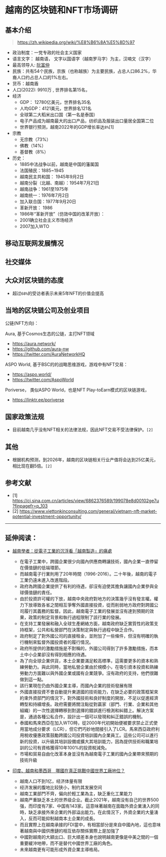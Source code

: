 # 越南的区块链和NFT市场调研

## 基本介绍

> https://zh.wikipedia.org/wiki/%E8%B6%8A%E5%8D%97

- 政治制度：一党专政的社会主义国家
- 语言文字： 越南语， 文字以国语字（越南罗马字）为主，汉喃文（汉字）
- 最高领导人: [阮富仲](https://zh.wikipedia.org/wiki/%E9%98%AE%E5%AF%8C%E4%BB%B2)
- 民族：共有54个民族，京族（也称越族）为主要民族，占总人口86.2%，华裔人口约占总人口的1%左右。
- 货币：越南盾
- 人口(2022): 9910万 , 世界排名第15名，
- 经济
  - GDP： 12780亿美元，世界排名35名
  - 人均GDP：4121美元，世界排名121名
  - 全球第二大稻米出口国（第一名是泰国）
  - 电子产品成为越南最大的出口产品，纺织品及服装出口量居全国第二位
  - 世界银行预测，越南2022年的GDP增长率达`8%`[1]
- 宗教
  - 无宗教（73%）
  - 佛教（14%）
  - 基督教（8%）
- 历史：
  - 1885中法战争以前，越南是中国的藩属国
  - 法国殖民：1885~1945
  - 越南民主共和国： 1945年9月2日
  - 越南分裂（北越、南越）：1954年7月21日
  - 越南战争：1961至1975年
  - 越南统一：1976年7月2日
  - 加入联合国：1977年9月20日
  - 革新开放： 1986
  - 1986年“革新开放”（仿效中国的改革开放）：
  - 2001确立社会主义市场经济
  - 2007加入WTO


## 移动互联网发展情况

## 社交媒体

## 大众对区块链的态度

- 超过`68%`的受访者表示未来5年NFT的价值会提高

## 当地的区块链公司及创业项目


公链(NFT方向)：

Aura, 基于Cosmos生态的公链，主打NFT领域
- https://aura.network/
- https://github.com/aura-nw
- https://twitter.com/AuraNetworkHQ

ASPO World, 基于BSC的的战略思维游戏，游戏中有NFT交易：
- https://aspo.world/
- https://twitter.com/AspoWorld


Poriverse， 类似ASPO World，也是NFT Play-toEarn模式的区块链游戏，
- https://linktr.ee/poriverse

## 国家政策法规

- 目前越南几乎没有NFT相关的法律法规，因此NFT交易不受法律保护。`[2]`


## 其他

- 根据机构预测，到2026年，越南的区块链相关行业产值将会达到25亿美元，相比现在翻5倍。`[2]`



## 参考文献

- [1] https://cj.sina.com.cn/articles/view/6862376589/199078e8d00102ge7u?finpagefr=p_103
- [2] https://www.viettonkinconsulting.com/general/vietnam-nft-market-potential-investment-opportunity/





---

## 延伸阅读：

- [越南學者：從電子工業的沉浮看「越南製造」的痛處](https://www.hk01.com/%E4%B8%96%E7%95%8C%E5%B0%88%E9%A1%8C/797876/%E8%B6%8A%E5%8D%97%E5%AD%B8%E8%80%85-%E5%BE%9E%E9%9B%BB%E5%AD%90%E5%B7%A5%E6%A5%AD%E7%9A%84%E6%B2%89%E6%B5%AE%E7%9C%8B-%E8%B6%8A%E5%8D%97%E8%A3%BD%E9%80%A0-%E7%9A%84%E7%97%9B%E8%99%95)
  - 在電子工業中，跨國企業很少向國內供應商轉讓技術，國內企業一直停留在價值鏈的低端環節。
  - 而越南電子行業則用了20年時間（1996-2016）。二十年後，越南的電子工業仍遠未進入改進階段。
  - 政府為跨國企業提供了有利的待遇，卻沒有迫使其擔負讓國內企業參與全球價值鏈的責任。
  - 由於投資許可權的下放，越南中央政府對地方的決策幾乎沒有發言權。權力下放導致各省之間相互爭奪外國直接投資，從而削弱地方政府對跨國公司履行其義務的監督。因此，越南電子工業的發展並沒有達到預期的效果，政策的制定背景和執行過程限制了該行業的發展。
  - 在支持工業發展和融入全球生產網絡方面，越南政府缺乏實質性的政策支持框架，公共和私營部門在決策制定與執行過程中缺乏合作。
  - 政府制定了對外國公司的直接租金，並附加了一些條件，但沒有明確的執行機制來監督外國投資者的履行情況。
  - 政府所提供的激勵措施是不對稱的，外國公司得到了許多激勵措施，而本土中小企業卻沒有得到相應的待遇。
  - 為了向全球企業供貨，本土企業要滿足較高標準，這需要更多的資本和熟練勞動力。與此同時，當地私營企業由於規模小，在吸引資本投資和熟練勞動力方面難以與外國企業或國有企業競爭。沒有政府的支持，他們很難做到這一點。
  - 該行業現在仍由外國企業主導，而國內企業的技術發展有限
  - 外國直接投資不會自動提升東道國的技術能力，在缺乏必要的政策框架來約束外資部門的情況下，對外國技術和良好制度的開放，不足以促進經濟轉型和持續增長。政府需要將關注點從對贏家（部門、行業、企業和其他組織）的一次性選擇轉移到對選擇的錯誤進行檢測和糾錯上。解決方案是，通過各種公私合作，設計出一個可以發現和糾正錯誤的機制。
  - 泰國和馬來西亞在加入WTO時，從2000年代初開始便被要求禁止正式使用當地成分要求（LCR），但它們巧妙地間接引入了LCR。馬來西亞政府利用稅收優惠政策鼓勵跨國公司投資培訓國內企業員工。這些公司可以進行新的投資，以升級其培訓設備或擴大其培訓能力，因為提供技術和職業培訓的公司有資格獲得10年100%的投資稅減免。
  - 市場和貿易自由化改革本身並沒有為越南電子工業的國內企業帶來預期的技術升級

- [印度、越南和墨西哥　哪國在真正挑戰中國世界工廠地位？](https://www.hk01.com/%E4%B8%AD%E5%9C%8B%E8%A7%80%E5%AF%9F/830662/%E5%8D%B0%E5%BA%A6-%E8%B6%8A%E5%8D%97%E5%92%8C%E5%A2%A8%E8%A5%BF%E5%93%A5-%E5%93%AA%E5%9C%8B%E5%9C%A8%E7%9C%9F%E6%AD%A3%E6%8C%91%E6%88%B0%E4%B8%AD%E5%9C%8B%E4%B8%96%E7%95%8C%E5%B7%A5%E5%BB%A0%E5%9C%B0%E4%BD%8D)
  - 越南人口不到1亿，经济体量有限
  - 经济发展的腹地比较狭小，制约其发展空间
  - 越南工業部門不齊，偏向於輕工業為主，缺乏重化工業能力
  - 越南严重缺乏本土的世界级企业。截止2021年，越南没有自己的世界500强，而印度有7家、中国有143家。這意味著越南在面臨外資企業湧入的同時，缺乏承接外來企業的外部溢出能力。在此情況下，外資企業的大量湧入，反而可能抑制越南本土企業的成長。
  - 而且實際上在越南承接的FDI當中，有相當部分是來自中國內地，這也意味著越南與中國供應鏈的相互依存關係實際上是加強了
  - 中國對越南的大額出口、巨大順差本身也說明越南更像是中美之間的一個重要緩沖地帶，而不是替代中國世界工廠的角色。
  - 未來越南更有可能形成外資企業主導格局。
